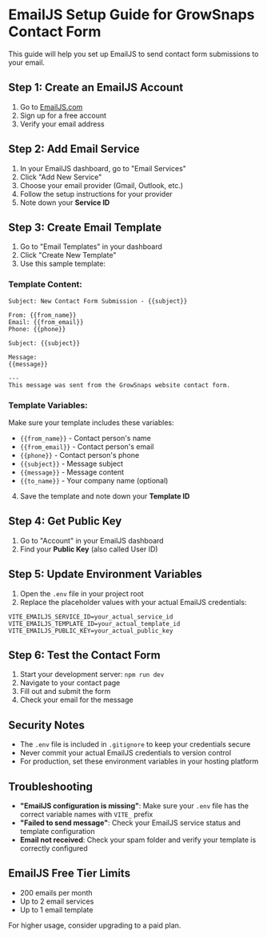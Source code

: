# EmailJS Setup Guide for GrowSnaps Contact Form

This guide will help you set up EmailJS to send contact form submissions to your email.

## Step 1: Create an EmailJS Account

1. Go to [EmailJS.com](https://www.emailjs.com/)
2. Sign up for a free account
3. Verify your email address

## Step 2: Add Email Service

1. In your EmailJS dashboard, go to "Email Services"
2. Click "Add New Service"
3. Choose your email provider (Gmail, Outlook, etc.)
4. Follow the setup instructions for your provider
5. Note down your **Service ID**

## Step 3: Create Email Template

1. Go to "Email Templates" in your dashboard
2. Click "Create New Template"
3. Use this sample template:

### Template Content:
```
Subject: New Contact Form Submission - {{subject}}

From: {{from_name}}
Email: {{from_email}}
Phone: {{phone}}

Subject: {{subject}}

Message:
{{message}}

---
This message was sent from the GrowSnaps website contact form.
```

### Template Variables:
Make sure your template includes these variables:
- `{{from_name}}` - Contact person's name
- `{{from_email}}` - Contact person's email
- `{{phone}}` - Contact person's phone
- `{{subject}}` - Message subject
- `{{message}}` - Message content
- `{{to_name}}` - Your company name (optional)

4. Save the template and note down your **Template ID**

## Step 4: Get Public Key

1. Go to "Account" in your EmailJS dashboard
2. Find your **Public Key** (also called User ID)

## Step 5: Update Environment Variables

1. Open the `.env` file in your project root
2. Replace the placeholder values with your actual EmailJS credentials:

```env
VITE_EMAILJS_SERVICE_ID=your_actual_service_id
VITE_EMAILJS_TEMPLATE_ID=your_actual_template_id
VITE_EMAILJS_PUBLIC_KEY=your_actual_public_key
```

## Step 6: Test the Contact Form

1. Start your development server: `npm run dev`
2. Navigate to your contact page
3. Fill out and submit the form
4. Check your email for the message

## Security Notes

- The `.env` file is included in `.gitignore` to keep your credentials secure
- Never commit your actual EmailJS credentials to version control
- For production, set these environment variables in your hosting platform

## Troubleshooting

- **"EmailJS configuration is missing"**: Make sure your `.env` file has the correct variable names with `VITE_` prefix
- **"Failed to send message"**: Check your EmailJS service status and template configuration
- **Email not received**: Check your spam folder and verify your template is correctly configured

## EmailJS Free Tier Limits

- 200 emails per month
- Up to 2 email services
- Up to 1 email template

For higher usage, consider upgrading to a paid plan.
